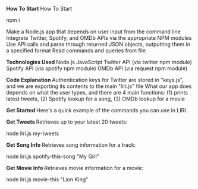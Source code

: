 <strong> How To Start </strong>
How To Start 

npm i 


Make a Node.js app that depends on user input from the command line
Integrate Twitter, Spotify, and OMDb APIs via the appropriate NPM modules
Use API calls and parse through returned JSON objects, outputting them in a specified format
Read commands and queries from file

<strong>Technologies Used </strong>
Node.js
JavaScript
Twitter API (via twitter npm module)
Spotify API (via spotify npm module)
OMDb API (via request npm module)

<strong> Code Explanation </strong> 
Authentication keys for Twitter are stored in "keys.js", and we are exporting its contents to the main "liri.js" file
What our app does depends on what the user types, and there are 4 main functions: (1) prints latest tweets, (2) Spotify lookup for a song, (3) OMDb lookup for a movie

<strong> Get Started </strong> 
Here's a quick example of the commands you can use in LIRI.

<strong> Get Tweets </strong> 
Retrieves up to your latest 20 tweets:

node liri.js my-tweets

<strong> Get Song Info </strong> 
Retrieves song information for a track:

node liri.js spotify-this-song "My Girl"

<strong> Get Movie Info </strong> 
Retrieves movie information for a movie:

node liri.js movie-this "Lion King"
